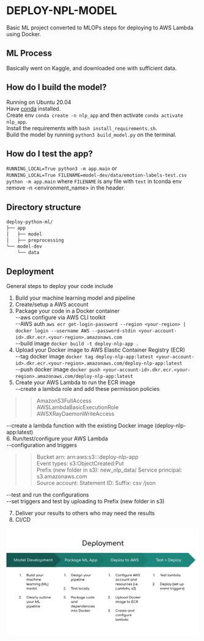 # DEPLOY-NPL-MODEL
Basic ML project converted to MLOPs steps for deploying to AWS Lambda using Docker.

## ML Process
Basically went on Kaggle, and downloaded one with sufficient data.   

## How do I build the model?
Running on Ubuntu 20.04  
Have [conda](https://docs.conda.io/en/latest/miniconda.html) installed.  
Create env `conda create -n nlp_app` and then activate `conda activate nlp_app`.   
Install the requirements with `bash install_requirements.sh`.  
Build the model by running `python3 build_model.py` on the terminal.  

## How do I test the app?  
`RUNNING_LOCAL=True python3 -m app.main` or    
`RUNNING_LOCAL=True FILENAME=model-dev/data/emotion-labels-test.csv python -m app.main`
where `FILENAME` is any file with `text` in tconda env remove -n <environment_name>
in the header.  

## Directory structure

    deploy-python-ml/
    ├── app
    │   ├── model
    │   ├── preprocessing
    └── model-dev
        └── data

## Deployment

General steps to deploy your code include

1.  Build your machine learning model and pipeline
2.  Create/setup a AWS account
3.  Package your code in a Docker container  
--aws configure via AWS CLI toolkit  
--AWS auth `aws ecr get-login-password --region <your-region> | docker login --username AWS --password-stdin <your-account-id>.dkr.ecr.<your-region>.amazonaws.com`  
--build image `docker build -t deploy-nlp-app .`   
4.  Upload your Docker image to AWS Elastic Container Registry (ECR)  
--tag docker image `docker tag deploy-nlp-app:latest <your-account-id>.dkr.ecr.<your-region>.amazonaws.com/deploy-nlp-app:latest`  
--push docker image `docker push <your-account-id>.dkr.ecr.<your-region>.amazonaws.com/deploy-nlp-app:latest`  
5.  Create your AWS Lambda to run the ECR image  
--create a lambda role and add these permission policies  

>>AmazonS3FullAccess  
>>AWSLambdaBasicExecutionRole  
>>AWSXRayDaemonWriteAccess  


--create a lambda function with the existing Docker image (deploy-nlp-app:latest)  
6.  Run/test/configure your AWS Lambda  
--configuration and triggers  

>>Bucket arn: arn:aws:s3:::deploy-nlp-app  
>>Event types: s3:ObjectCreated:Put  
>>Prefix (new folder in s3): new_nlp_data/ 
>>Service principal: s3.amazonaws.com  
>>Source account: <aws-account-id>
>>Statement ID: <lambda-id>
>>Suffix: csv /json  

--test and run the configurations  
--set triggers and test by uploading to Prefix (new folder in s3)  

7.  Deliver your results to others who may need the results  
8.  CI/CD 


![Deployment Process](images/diagram2.png)